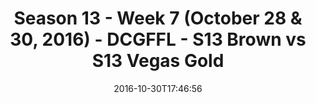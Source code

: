 ---
title: Season 13 - Week 7 (October 28 & 30, 2016) - DCGFFL - S13 Brown vs S13 Vegas
  Gold
teams-score:
- team: _teams/s13-brown.md
  score:
- team: _teams/s13-vegas.md
  score: 20
mvp: B. Allen (Brown); D. Rendell (Vegas)
game-ball: M. Nocella (Brown); J. Bain (Vegas)
sportsperson: ''
season: 13
week: 7
date: '2016-10-30T17:46:56'
pageid: season-13-week-7-october-28-30-2016-4812-vs-4829
---